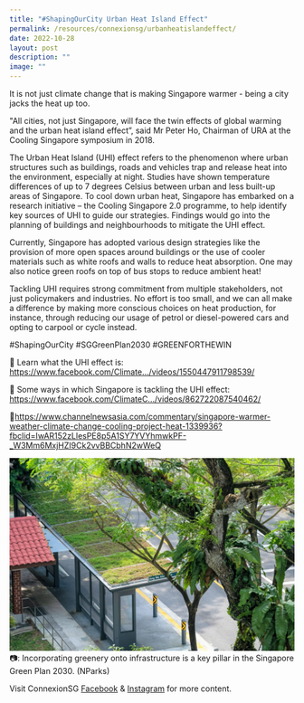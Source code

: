 ```yaml
---
title: "#ShapingOurCity Urban Heat Island Effect"
permalink: /resources/connexionsg/urbanheatislandeffect/
date: 2022-10-28
layout: post
description: ""
image: ""
---
```

It is not just climate change that is making Singapore warmer - being a city jacks the heat up too.

"All cities, not just Singapore, will face the twin effects of global warming and the urban heat island effect”, said Mr Peter Ho, Chairman of URA at the Cooling Singapore symposium in 2018.

The Urban Heat Island (UHI) effect refers to the phenomenon where urban structures such as buildings, roads and vehicles trap and release heat into the environment, especially at night. Studies have shown temperature differences of up to 7 degrees Celsius between urban and less built-up areas of Singapore.
To cool down urban heat, Singapore has embarked on a research initiative – the Cooling Singapore 2.0 programme, to help identify key sources of UHI to guide our strategies. Findings would go into the planning of buildings and neighbourhoods to mitigate the UHI effect.

Currently, Singapore has adopted various design strategies like the provision of more open spaces around buildings or the use of cooler materials such as white roofs and walls to reduce heat absorption. One may also notice green roofs on top of bus stops to reduce ambient heat!

Tackling UHI requires strong commitment from multiple stakeholders, not just policymakers and industries. No effort is too small, and we can all make a difference by making more conscious choices on heat production, for instance, through reducing our usage of petrol or diesel-powered cars and opting to carpool or cycle instead.

#ShapingOurCity #SGGreenPlan2030 #GREENFORTHEWIN 

🎥 Learn what the UHI effect is: https://www.facebook.com/Climate.../videos/1550447911798539/

🎥 Some ways in which Singapore is tackling the UHI effect: https://www.facebook.com/ClimateC.../videos/862722087540462/

🔗https://www.channelnewsasia.com/commentary/singapore-warmer-weather-climate-change-cooling-project-heat-1339936?fbclid=IwAR152zLlesPE8p5A1SY7YVYhmwkPF-_W3Mm6MxjHZI9Ck2vvBBCbhN2wWeQ

![](/images/connexionsg/2022/Green%20Roofs%20(NParks).jpg)
📷: Incorporating greenery onto infrastructure is a key pillar in the Singapore Green Plan 2030. (NParks)

Visit ConnexionSG [Facebook](https://www.facebook.com/ConnexionSG) & [Instagram](https://www.instagram.com/connexionsg/) for more content.